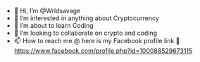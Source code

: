 - 👋 Hi, I’m @Wrldsavage
- 👀 I’m interested in anything about Cryptocurrency 
- 🌱 I’m about to learn Coding
- 💞️ I’m looking to collaborate on crypto and coding 
- 📫 How to reach me @ here is my Facebook profile link 🔗 
https://www.facebook.com/profile.php?id=100088529673115
<!---
Wrldsavage/Wrldsavage is a ✨ special ✨ repository because its `README.md` (this file) appears on your GitHub profile.
You can click the Preview link to take a look at your changes.
--->
